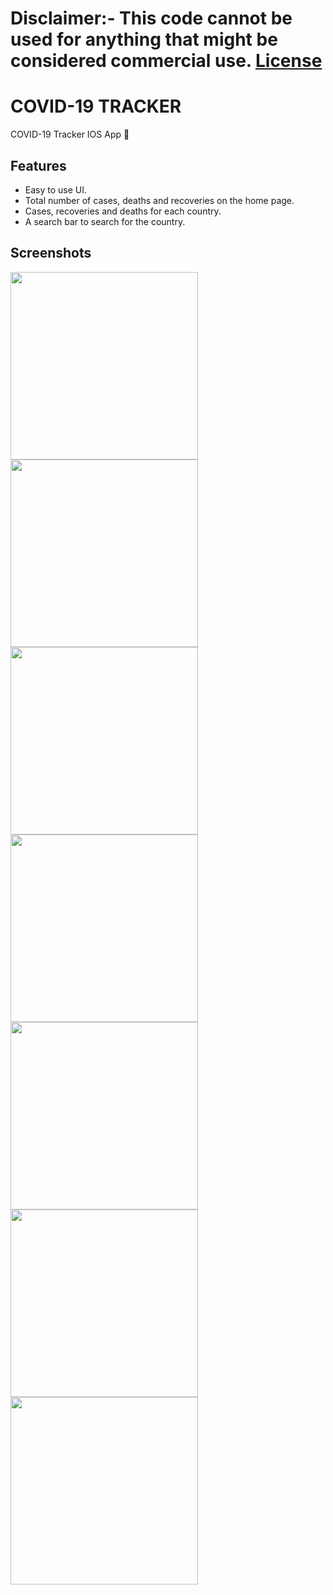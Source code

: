 # Disclaimer:- This code cannot be used for anything that might be considered commercial use. [License](https://github.com/Rohan-cod/COVID-19_TRACKER/blob/master/LICENSE)

# COVID-19 TRACKER
COVID-19 Tracker IOS App 🦠

## Features

  * Easy to use UI.
  * Total number of cases, deaths and recoveries on the home page.
  * Cases, recoveries and deaths for each country.
  * A search bar to search for the country.

## Screenshots

<img src="https://github.com/Rohan-cod/COVID-19_TRACKER/blob/master/Screenshots/Start.jpg" width="300"><img src="https://github.com/Rohan-cod/COVID-19_TRACKER/blob/master/Screenshots/Home.jpg" width="300"><img src="https://github.com/Rohan-cod/COVID-19_TRACKER/blob/master/Screenshots/Postman.jpg" width="300"><img src="https://github.com/Rohan-cod/COVID-19_TRACKER/blob/master/Screenshots/Search.jpg" width="300"><img src="https://github.com/Rohan-cod/COVID-19_TRACKER/blob/master/Screenshots/India.jpg" width="300"><img src="https://github.com/Rohan-cod/COVID-19_TRACKER/blob/master/Screenshots/Detail.jpg" width="300"><img src="https://github.com/Rohan-cod/COVID-19_TRACKER/blob/master/Screenshots/Widget.jpg" width="300">
